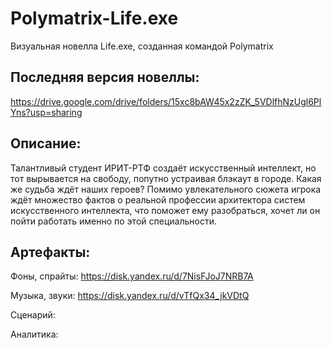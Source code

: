 # Polymatrix-Life.exe
Визуальная новелла Life.exe, созданная командой Polymatrix

**Последняя версия новеллы:** 
---
https://drive.google.com/drive/folders/15xc8bAW45x2zZK_5VDlfhNzUgl6PlYns?usp=sharing

**Описание:**
---
Талантливый студент ИРИТ-РТФ создаёт искусственный интеллект, но тот вырывается на свободу, попутно устраивая блэкаут в городе. Какая же судьба ждёт наших героев?
Помимо увлекательного сюжета игрока ждёт множество фактов о реальной профессии архитектора систем искусственного интеллекта, что поможет ему разобраться, хочет ли он пойти работать именно по этой специальности.

**Артефакты:**
---
Фоны, спрайты: https://disk.yandex.ru/d/7NisFJoJ7NRB7A

Музыка, звуки: https://disk.yandex.ru/d/vTfQx34_jkVDtQ

Сценарий:

Аналитика:
